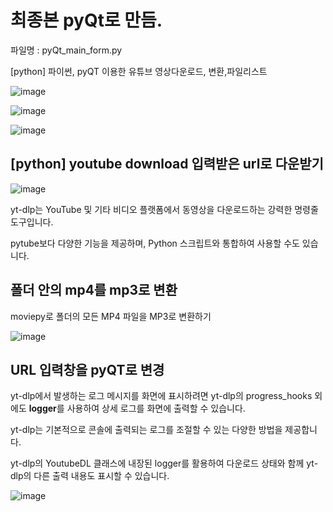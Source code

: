 # 최종본  pyQt로 만듬. 
 파일명 : pyQt_main_form.py

 [python] 파이썬, pyQT 이용한 유튜브 영상다운로드, 변환,파일리스트

 

![image](https://github.com/user-attachments/assets/bdaa4de4-ce6a-4aef-bbd5-b8c0357c6a33)

![image](https://github.com/user-attachments/assets/b3c8d62a-684a-41e5-b482-b744d56bc08a)

![image](https://github.com/user-attachments/assets/784581e2-a4c0-4add-a11d-5742d7bb7179)




## [python] youtube download 입력받은 url로 다운받기

![image](https://github.com/user-attachments/assets/8d284744-8d94-4ad5-8221-eec51dcc8ac4)


yt-dlp는 YouTube 및 기타 비디오 플랫폼에서 동영상을 다운로드하는 강력한 명령줄 도구입니다. 

pytube보다 다양한 기능을 제공하며, Python 스크립트와 통합하여 사용할 수도 있습니다.



## 폴더 안의 mp4를 mp3로 변환

moviepy로 폴더의 모든 MP4 파일을 MP3로 변환하기

![image](https://github.com/user-attachments/assets/2fac79a4-b8a9-43ce-873f-79c6b69d91a6)



## URL 입력창을 pyQT로  변경

yt-dlp에서 발생하는 로그 메시지를 화면에 표시하려면 
yt-dlp의 progress_hooks 외에도 **logger**를 사용하여 상세 로그를 화면에 출력할 수 있습니다. 

yt-dlp는 기본적으로 콘솔에 출력되는 로그를 조절할 수 있는 다양한 방법을 제공합니다.

yt-dlp의 YoutubeDL 클래스에 내장된 logger를 활용하여 다운로드 상태와 함께 yt-dlp의 다른 출력 내용도 표시할 수 있습니다.

![image](https://github.com/user-attachments/assets/3c4c29b4-3fbf-4a6e-825d-4a81e9e487b6)


